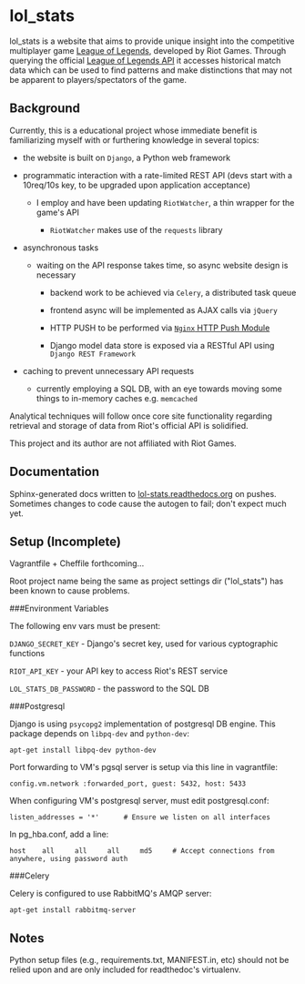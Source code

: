 # lol_stats
lol_stats is a website that aims to provide unique insight into the competitive multiplayer game [League of Legends](http://leagueoflegends.com), developed by Riot Games.
Through querying the official [League of Legends API](http://developer.riotgames.com/) it accesses historical match data which can be used to find patterns and make distinctions that may not be apparent to players/spectators of the game.

## Background
Currently, this is a educational project whose immediate benefit is familiarizing myself with or furthering knowledge in several topics:

- the website is built on `Django`, a Python web framework

- programmatic interaction with a rate-limited REST API (devs start with a 10req/10s key, to be upgraded upon application acceptance)

    + I employ and have been updating `RiotWatcher`, a thin wrapper for the game's API

        * `RiotWatcher` makes use of the `requests` library

- asynchronous tasks

    + waiting on the API response takes time, so async website design is necessary

        * backend work to be achieved via `Celery`, a distributed task queue

        * frontend async will be implemented as AJAX calls via `jQuery`

        * HTTP PUSH to be performed via [`Nginx` HTTP Push Module](https://pushmodule.slact.net/)
		
		* Django model data store is exposed via a RESTful API using `Django REST Framework`

- caching to prevent unnecessary API requests

    + currently employing a SQL DB, with an eye towards moving some things to in-memory caches e.g. `memcached`

Analytical techniques will follow once core site functionality regarding retrieval and storage of data from Riot's official API is solidified.

This project and its author are not affiliated with Riot Games.

## Documentation
Sphinx-generated docs written to [lol-stats.readthedocs.org](http://lol-stats.readthedocs.org) on pushes. Sometimes changes to code cause the autogen to fail; don't expect much yet.

## Setup (Incomplete)
 
Vagrantfile + Cheffile forthcoming...

Root project name being the same as project settings dir ("lol_stats") has been known to cause problems.

###Environment Variables

The following env vars must be present:

`DJANGO_SECRET_KEY` - Django's secret key, used for various cyptographic functions

`RIOT_API_KEY` - your API key to access Riot's REST service

`LOL_STATS_DB_PASSWORD` - the password to the SQL DB



###Postgresql

Django is using `psycopg2` implementation of postgresql DB engine.
This package depends on `libpq-dev` and `python-dev`:
 
`apt-get install libpq-dev python-dev`

Port forwarding to VM's pgsql server is setup via this line in vagrantfile:

`config.vm.network :forwarded_port, guest: 5432, host: 5433`

When configuring VM's postgresql server, must edit postgresql.conf:

`listen_addresses = '*'      # Ensure we listen on all interfaces`

In pg_hba.conf, add a line:

`host    all     all     all     md5     # Accept connections from anywhere, using password auth`

###Celery

Celery is configured to use RabbitMQ's AMQP server:

`apt-get install rabbitmq-server`

## Notes
Python setup files (e.g., requirements.txt, MANIFEST.in, etc) should not be relied upon and are only included for readthedoc's virtualenv.